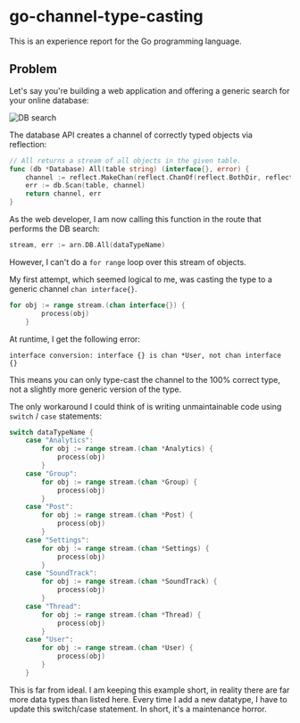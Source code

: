 # go-channel-type-casting

This is an experience report for the Go programming language.

## Problem

Let's say you're building a web application and offering a generic search for your online database:

![DB search](https://puu.sh/y2CCe/fe41c17835.png)

The database API creates a channel of correctly typed objects via reflection:

```go
// All returns a stream of all objects in the given table.
func (db *Database) All(table string) (interface{}, error) {
	channel := reflect.MakeChan(reflect.ChanOf(reflect.BothDir, reflect.PtrTo(db.types[table])), 0).Interface()
	err := db.Scan(table, channel)
	return channel, err
}
```

As the web developer, I am now calling this function in the route that performs the DB search:

```go
stream, err := arn.DB.All(dataTypeName)
```

However, I can't do a `for range` loop over this stream of objects.

My first attempt, which seemed logical to me, was casting the type to a generic channel `chan interface{}`.

```go
for obj := range stream.(chan interface{}) {
		process(obj)
	}
```

At runtime, I get the following error:

```
interface conversion: interface {} is chan *User, not chan interface {}
```

This means you can only type-cast the channel to the 100% correct type, not a slightly more generic version of the type.

The only workaround I could think of is writing unmaintainable code using `switch` / `case` statements:

```go
switch dataTypeName {
	case "Analytics":
		for obj := range stream.(chan *Analytics) {
			process(obj)
		}
	case "Group":
		for obj := range stream.(chan *Group) {
			process(obj)
		}
	case "Post":
		for obj := range stream.(chan *Post) {
			process(obj)
		}
	case "Settings":
		for obj := range stream.(chan *Settings) {
			process(obj)
		}
	case "SoundTrack":
		for obj := range stream.(chan *SoundTrack) {
			process(obj)
		}
	case "Thread":
		for obj := range stream.(chan *Thread) {
			process(obj)
		}
	case "User":
		for obj := range stream.(chan *User) {
			process(obj)
		}
	}
```

This is far from ideal. I am keeping this example short, in reality there are far more data types than listed here. Every time I add a new datatype, I have to update this switch/case statement. In short, it's a maintenance horror.
